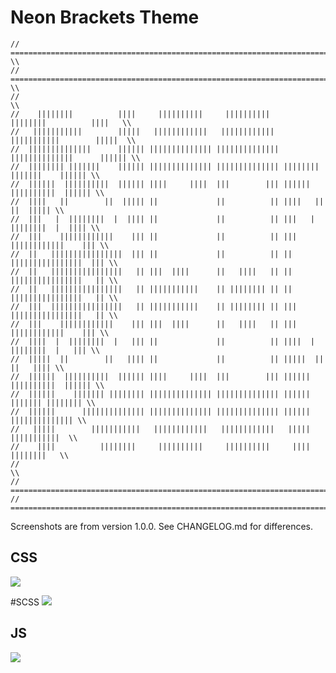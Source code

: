 Neon Brackets Theme
=========

    // ==================================================================================== \\
    // ==================================================================================== \\
    //                                                                                      \\
    //    ||||||||          ||||     ||||||||||     ||||||||||     ||||||||          ||||   \\
    //   |||||||||||        |||||   ||||||||||||   ||||||||||||   |||||||||||        |||||  \\
    //  ||||||||||||||      |||||| |||||||||||||| |||||||||||||| ||||||||||||||      |||||| \\
    //  |||||||| |||||||    |||||| |||||||||||||| |||||||||||||| |||||||| |||||||    |||||| \\
    //  ||||||  ||||||||||  |||||| ||||     ||||  |||        ||| ||||||  ||||||||||  |||||| \\
    //  ||||   ||        ||  ||||| ||             ||          || ||||   ||        ||  ||||| \\
    //  |||   |  ||||||||  |  |||| ||             ||          || |||   |  ||||||||  |  |||| \\
    //  |||    ||||||||||||    ||| ||             ||          || |||    ||||||||||||    ||| \\
    //  ||   ||||||||||||||||  ||| ||             ||          || ||   ||||||||||||||||  ||| \\
    //  ||   ||||||||||||||||   || |||  ||||      ||   ||||   || ||   ||||||||||||||||   || \\
    //  ||   ||||||||||||||||   || |||||||||||    || |||||||| || ||   ||||||||||||||||   || \\
    //  |||  ||||||||||||||||   || |||||||||||    || |||||||| || |||  ||||||||||||||||   || \\
    //  |||    ||||||||||||    ||| |||  ||||      ||   ||||   || |||    ||||||||||||    ||| \\
    //  ||||  |  ||||||||  |   ||| ||             ||          || ||||  |  ||||||||  |   ||| \\
    //  |||||  ||        ||   |||| ||             ||          || |||||  ||        ||   |||| \\
    //  ||||||  ||||||||||  |||||| ||||     ||||  |||        ||| ||||||  ||||||||||  |||||| \\
    //  ||||||    ||||||| |||||||| |||||||||||||| |||||||||||||| ||||||    ||||||| |||||||| \\
    //  ||||||      |||||||||||||| |||||||||||||| |||||||||||||| ||||||      |||||||||||||| \\
    //   |||||        |||||||||||   ||||||||||||   ||||||||||||   |||||        |||||||||||  \\
    //    ||||          ||||||||     ||||||||||     ||||||||||     ||||          ||||||||   \\
    //                                                                                      \\
    // =====================================================================================\\
    // =====================================================================================\\


Screenshots are from version 1.0.0. See CHANGELOG.md for differences.

## CSS
![](https://github.com/dustindowell22/neon-brackets-theme/blob/master/preview/neon-css.png)

#SCSS
![](https://github.com/dustindowell22/neon-brackets-theme/blob/master/preview/neon-scss.png)

## JS
![](https://github.com/dustindowell22/neon-brackets-theme/blob/master/preview/neon-js.png)
